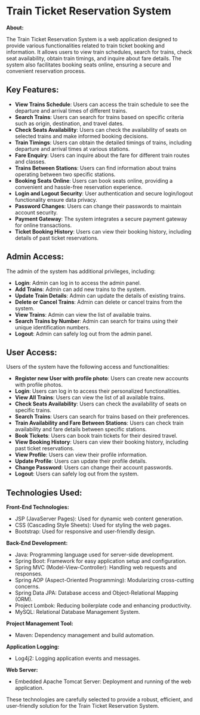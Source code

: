 # Train Ticket Reservation System

**About:**

The Train Ticket Reservation System is a web application designed to provide various functionalities related to train ticket booking and information. It allows users to view train schedules, search for trains, check seat availability, obtain train timings, and inquire about fare details. The system also facilitates booking seats online, ensuring a secure and convenient reservation process.

## Key Features:

- **View Trains Schedule**: Users can access the train schedule to see the departure and arrival times of different trains.
- **Search Trains**: Users can search for trains based on specific criteria such as origin, destination, and travel dates.
- **Check Seats Availability**: Users can check the availability of seats on selected trains and make informed booking decisions.
- **Train Timings**: Users can obtain the detailed timings of trains, including departure and arrival times at various stations.
- **Fare Enquiry**: Users can inquire about the fare for different train routes and classes.
- **Trains Between Stations**: Users can find information about trains operating between two specific stations.
- **Booking Seats Online**: Users can book seats online, providing a convenient and hassle-free reservation experience.
- **Login and Logout Security**: User authentication and secure login/logout functionality ensure data privacy.
- **Password Changes**: Users can change their passwords to maintain account security.
- **Payment Gateway**: The system integrates a secure payment gateway for online transactions.
- **Ticket Booking History**: Users can view their booking history, including details of past ticket reservations.

## Admin Access:

The admin of the system has additional privileges, including:

- **Login**: Admin can log in to access the admin panel.
- **Add Trains**: Admin can add new trains to the system.
- **Update Train Details**: Admin can update the details of existing trains.
- **Delete or Cancel Trains**: Admin can delete or cancel trains from the system.
- **View Trains**: Admin can view the list of available trains.
- **Search Trains by Number**: Admin can search for trains using their unique identification numbers.
- **Logout**: Admin can safely log out from the admin panel.

## User Access:

Users of the system have the following access and functionalities:

- **Register new User with profile photo**: Users can create new accounts with profile photos.
- **Login**: Users can log in to access their personalized functionalities.
- **View All Trains**: Users can view the list of all available trains.
- **Check Seats Availability**: Users can check the availability of seats on specific trains.
- **Search Trains**: Users can search for trains based on their preferences.
- **Train Availability and Fare Between Stations**: Users can check train availability and fare details between specific stations.
- **Book Tickets**: Users can book train tickets for their desired travel.
- **View Booking History**: Users can view their booking history, including past ticket reservations.
- **View Profile**: Users can view their profile information.
- **Update Profile**: Users can update their profile details.
- **Change Password**: Users can change their account passwords.
- **Logout**: Users can safely log out from the system.

## Technologies Used:

**Front-End Technologies:**

- JSP (JavaServer Pages): Used for dynamic web content generation.
- CSS (Cascading Style Sheets): Used for styling the web pages.
- Bootstrap: Used for responsive and user-friendly design.

**Back-End Development:**

- Java: Programming language used for server-side development.
- Spring Boot: Framework for easy application setup and configuration.
- Spring MVC (Model-View-Controller): Handling web requests and responses.
- Spring AOP (Aspect-Oriented Programming): Modularizing cross-cutting concerns.
- Spring Data JPA: Database access and Object-Relational Mapping (ORM).
- Project Lombok: Reducing boilerplate code and enhancing productivity.
- MySQL: Relational Database Management System.

**Project Management Tool:**

- Maven: Dependency management and build automation.

**Application Logging:**

- Log4j2: Logging application events and messages.

**Web Server:**

- Embedded Apache Tomcat Server: Deployment and running of the web application.

These technologies are carefully selected to provide a robust, efficient, and user-friendly solution for the Train Ticket Reservation System.
